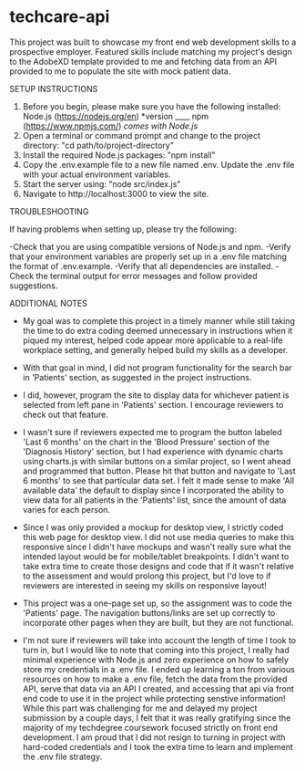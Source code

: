 # techcare-api

This project was built to showcase my front end web development skills to a prospective employer. Featured skills include matching my project's design to the AdobeXD template provided to me and fetching data from an API provided to me to populate the site with mock patient data.

 
SETUP INSTRUCTIONS

1. Before you begin, please make sure you have the following installed:
    Node.js (https://nodejs.org/en) *version ____
    npm (https://www.npmjs.com/) *comes with Node.js*
2. Open a terminal or command prompt and change to the project directory: 
    "cd path/to/project-directory"
3. Install the required Node.js packages:
    "npm install"
4. Copy the .env.example file to a new file named .env. Update the .env file with your actual environment variables.
5. Start the server using:
    "node src/index.js"
6. Navigate to http://localhost:3000 to view the site.


TROUBLESHOOTING

If having problems when setting up, please try the following:

-Check that you are using compatible versions of Node.js and npm.
-Verify that your environment variables are properly set up in a .env file matching the format of .env.example.
-Verify that all dependencies are installed.
-Check the terminal output for error messages and follow provided suggestions.


ADDITIONAL NOTES

- My goal was to complete this project in a timely manner while still taking the time to do extra coding deemed unnecessary in instructions when it piqued my interest, helped code appear more applicable to a real-life workplace setting, and generally helped build my skills as a developer. 

- With that goal in mind, I did not program functionality for the search bar in 'Patients' section, as suggested in the project instructions. 

- I did, however, program the site to display data for whichever patient is selected from left pane in 'Patients' section. I encourage reviewers to check out that feature. 

- I wasn't sure if reviewers expected me to program the button labeled 'Last 6 months' on the chart in the 'Blood Pressure' section of the 'Diagnosis History' section, but I had experience with dynamic charts using charts.js with similar buttons on a similar project, so I went ahead and programmed that button. Please hit that button and navigate to 'Last 6 months' to see that particular data set. I felt it made sense to make 'All available data' the default to display since I incorporated the ability to view data for all patients in the 'Patients' list, since the amount of data varies for each person.

- Since I was only provided a mockup for desktop view, I strictly coded this web page for desktop view. I did not use media queries to make this responsive since I didn't have mockups and wasn't really sure what the intended layout would be for mobile/tablet breakpoints. I didn't want to take extra time to create those designs and code that if it wasn't relative to the assessment and would prolong this project, but I'd love to if reviewers are interested in seeing my skills on responsive layout!

- This project was a one-page set up, so the assignment was to code the 'Patients' page. The navigation buttons/links are set up correctly to incorporate other pages when they are built, but they are not functional.

- I'm not sure if reviewers will take into account the length of time I took to turn in, but I would like to note that coming into this project, I really had minimal experience with Node.js and zero experience on how to safely store my credentials in a .env file. I ended up learning a ton from various resources on how to make a .env file, fetch the data from the provided API, serve that data via an API I created, and accessing that api via front end code to use it in the project while protecting senstive information! While this part was challenging for me and delayed my project submission by a couple days, I felt that it was really gratifying since the majority of my techdegree coursework focused strictly on front end development. I am proud that I did not resign to turning in project with hard-coded credentials and I took the extra time to learn and implement the .env file strategy.